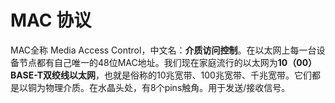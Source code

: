 # MAC 协议

MAC全称 Media Access Control，中文名：**介质访问控制**。在以太网上每一台设备节点都有自己唯一的48位MAC地址。我们现在家庭流行的以太网为**10（00）BASE-T双绞线以太网**，也就是俗称的10兆宽带、100兆宽带、千兆宽带。它们都是以铜为物理介质。在水晶头处，有8个pins触角。用于发送/接收信号。